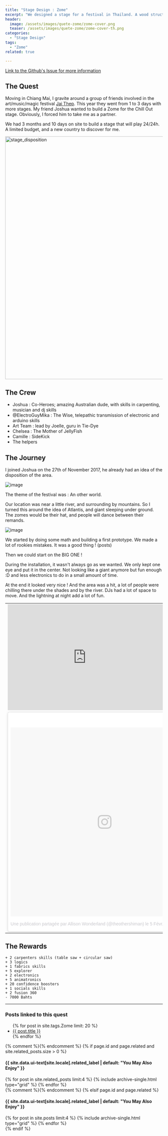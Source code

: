 ```yaml
---
title: "Stage Design : Zome"
excerpt: "We designed a stage for a festival in Thailand. A wood structure with a animatronic eye."
header:
  image: /assets/images/quete-zome/zome-cover.png
  teaser: /assets/images/quete-zome/zome-cover-th.png
categories:
  - "Stage Design"
tags:
  - "Zome"
related: true

---
```

 
 
[Link to the Github's Issue for more information](https://github.com/zuperninja/blog/issues/1)


## The Quest 

Moving in Chiang Mai, I gravite around a group of friends involved in the art/music/magic festival [Jai Thep](http://jaithepfestival.com/). This year they went from 1 to 3 days with more stages. My friend Joshua wanted to build a Zome for the Chill Out stage. Obviously, I forced him to take me as a partner. 


We had 3 months and 10 days on site to build a stage that will play 24/24h. A limited budget, and a new country to discover for me.


<img width="774" alt="stage_disposition" src="https://user-images.githubusercontent.com/25099826/34564586-ca258698-f189-11e7-8e5f-e3b727ff25cb.PNG">

## The Crew

- Joshua : Co-Heroes; amazing Australian dude, with skills in carpenting, musician and dj skills
- @ElectroGuyMika : The Wise, telepathic transmission of electronic and arduino skills
- Art Team : lead by Joelle, guru in Tie-Dye
- Chelsea : The Mother of JellyFish
- Camille : SideKick
- The helpers


## The Journey

I joined Joshua on the 27th of November 2017, he already had an idea of the disposition of the area.

![image](https://user-images.githubusercontent.com/25099826/34670740-3aa856f2-f4aa-11e7-9066-e03c92103ecc.png)

The theme of the festival was : An other world.

Our location was near a little river, and surrounding by mountains. So I turned this around the idea of Atlantis, and giant sleeping under ground. The zomes would be their hat, and people will dance between their remands. 

![image](https://user-images.githubusercontent.com/25099826/34670677-e63bdf44-f4a9-11e7-8631-25b7295d018e.png)


We started by doing some math and building a first prototype. We made a lot of rookies mistakes. It was a good thing ! (posts)


Then we could start on the BIG ONE !

During the installation, it wasn't always go as we wanted. We only kept one eye and put it in the center. Not looking like a giant anymore but fun enough :D and less electronics to do in a small amount of time.

At the end it looked very nice ! And the area was a hit, a lot of people were chilling there under the shades and by the river. DJs had a lot of space to move. And the lightning at night add a lot of fun.

<table>
    <tr>
        <td>
<iframe src="https://www.facebook.com/plugins/post.php?href=https%3A%2F%2Fwww.facebook.com%2Featingoutmaps%2Fphotos%2Fa.328984457526488.1073741829.327831290975138%2F383632772061656%2F%3Ftype%3D3&width=500" width="500" height="338" style="border:none;overflow:hidden" scrolling="no" frameborder="0" allowTransparency="true"></iframe>
        </td>
        <td>
<iframe src="https://www.facebook.com/plugins/post.php?href=https%3A%2F%2Fwww.facebook.com%2Fmheebruen%2Fphotos%2Fa.400193343741324.1073742141.106057879821540%2F400194367074555%2F%3Ftype%3D3&width=500" width="500" height="337" style="border:none;overflow:hidden" scrolling="no" frameborder="0" allowTransparency="true"></iframe>
        </td>
   </tr>
   <tr>
        <td>
<blockquote class="instagram-media" data-instgrm-permalink="https://www.instagram.com/p/Be0o5_nHSyg/" data-instgrm-version="8" style=" background:#FFF; border:0; border-radius:3px; box-shadow:0 0 1px 0 rgba(0,0,0,0.5),0 1px 10px 0 rgba(0,0,0,0.15); margin: 1px; max-width:658px; padding:0; width:99.375%; width:-webkit-calc(100% - 2px); width:calc(100% - 2px);"><div style="padding:8px;"> <div style=" background:#F8F8F8; line-height:0; margin-top:40px; padding:50.0% 0; text-align:center; width:100%;"> <div style=" background:url(data:image/png;base64,iVBORw0KGgoAAAANSUhEUgAAACwAAAAsCAMAAAApWqozAAAABGdBTUEAALGPC/xhBQAAAAFzUkdCAK7OHOkAAAAMUExURczMzPf399fX1+bm5mzY9AMAAADiSURBVDjLvZXbEsMgCES5/P8/t9FuRVCRmU73JWlzosgSIIZURCjo/ad+EQJJB4Hv8BFt+IDpQoCx1wjOSBFhh2XssxEIYn3ulI/6MNReE07UIWJEv8UEOWDS88LY97kqyTliJKKtuYBbruAyVh5wOHiXmpi5we58Ek028czwyuQdLKPG1Bkb4NnM+VeAnfHqn1k4+GPT6uGQcvu2h2OVuIf/gWUFyy8OWEpdyZSa3aVCqpVoVvzZZ2VTnn2wU8qzVjDDetO90GSy9mVLqtgYSy231MxrY6I2gGqjrTY0L8fxCxfCBbhWrsYYAAAAAElFTkSuQmCC); display:block; height:44px; margin:0 auto -44px; position:relative; top:-22px; width:44px;"></div></div><p style=" color:#c9c8cd; font-family:Arial,sans-serif; font-size:14px; line-height:17px; margin-bottom:0; margin-top:8px; overflow:hidden; padding:8px 0 7px; text-align:center; text-overflow:ellipsis; white-space:nowrap;"><a href="https://www.instagram.com/p/Be0o5_nHSyg/" style=" color:#c9c8cd; font-family:Arial,sans-serif; font-size:14px; font-style:normal; font-weight:normal; line-height:17px; text-decoration:none;" target="_blank">Une publication partagée par Allison Wonderland (@theothershiman)</a> le <time style=" font-family:Arial,sans-serif; font-size:14px; line-height:17px;" datetime="2018-02-05T16:56:01+00:00">5 Févr. 2018 à 8 :56 PST</time></p></div></blockquote>
<script async defer src="//www.instagram.com/embed.js"></script>
        </td>
        <td>    
<blockquote class="instagram-media" data-instgrm-permalink="https://www.instagram.com/p/BexWI5YleHW/" data-instgrm-version="8" style=" background:#FFF; border:0; border-radius:3px; box-shadow:0 0 1px 0 rgba(0,0,0,0.5),0 1px 10px 0 rgba(0,0,0,0.15); margin: 1px; max-width:658px; padding:0; width:99.375%; width:-webkit-calc(100% - 2px); width:calc(100% - 2px);"><div style="padding:8px;"> <div style=" background:#F8F8F8; line-height:0; margin-top:40px; padding:50.0% 0; text-align:center; width:100%;"> <div style=" background:url(data:image/png;base64,iVBORw0KGgoAAAANSUhEUgAAACwAAAAsCAMAAAApWqozAAAABGdBTUEAALGPC/xhBQAAAAFzUkdCAK7OHOkAAAAMUExURczMzPf399fX1+bm5mzY9AMAAADiSURBVDjLvZXbEsMgCES5/P8/t9FuRVCRmU73JWlzosgSIIZURCjo/ad+EQJJB4Hv8BFt+IDpQoCx1wjOSBFhh2XssxEIYn3ulI/6MNReE07UIWJEv8UEOWDS88LY97kqyTliJKKtuYBbruAyVh5wOHiXmpi5we58Ek028czwyuQdLKPG1Bkb4NnM+VeAnfHqn1k4+GPT6uGQcvu2h2OVuIf/gWUFyy8OWEpdyZSa3aVCqpVoVvzZZ2VTnn2wU8qzVjDDetO90GSy9mVLqtgYSy231MxrY6I2gGqjrTY0L8fxCxfCBbhWrsYYAAAAAElFTkSuQmCC); display:block; height:44px; margin:0 auto -44px; position:relative; top:-22px; width:44px;"></div></div><p style=" color:#c9c8cd; font-family:Arial,sans-serif; font-size:14px; line-height:17px; margin-bottom:0; margin-top:8px; overflow:hidden; padding:8px 0 7px; text-align:center; text-overflow:ellipsis; white-space:nowrap;"><a href="https://www.instagram.com/p/BexWI5YleHW/" style=" color:#c9c8cd; font-family:Arial,sans-serif; font-size:14px; font-style:normal; font-weight:normal; line-height:17px; text-decoration:none;" target="_blank">Une publication partagée par Dominik Baer (@dominikbaer)</a> le <time style=" font-family:Arial,sans-serif; font-size:14px; line-height:17px;" datetime="2018-02-04T10:14:19+00:00">4 Févr. 2018 à 2 :14 PST</time></p></div></blockquote>
<script async defer src="//www.instagram.com/embed.js"></script>
        </td>
   </tr>
</table>


## The Rewards 

```
+ 2 carpenters skills (table saw + circular saw) 
+ 3 logics
+ 1 fabrics skills
+ 5 explorer
+ 2 electronics
+ 5 animatronics
+ 20 confidence boosters
+ 1 socials skills
+ 2 fusion 360
- 7000 Bahts
```

---
### Posts linked to this quest
<ul class="posts">
{% for post in site.tags.Zome limit: 20 %}  <!-- change the name after site.tags.***** to select the tag -->
  <div class="post_info">
    <li>
         <a href="{{ post.url }}">{{ post.title }}</a>
    </li>
    </div>
  {% endfor %}
</ul>


  {% comment %}<!-- only show related on a post page when `related: true` -->{% endcomment %}
  {% if page.id and page.related and site.related_posts.size > 0 %}
    <div class="page__related">
      <h4 class="page__related-title">{{ site.data.ui-text[site.locale].related_label | default: "You May Also Enjoy" }}</h4>
      <div class="grid__wrapper">
        {% for post in site.related_posts limit:4 %}
          {% include archive-single.html type="grid" %}
        {% endfor %}
      </div>
    </div>
  {% comment %}<!-- otherwise show recent posts if no related when `related: true` -->{% endcomment %}
  {% elsif page.id and page.related %}
    <div class="page__related">
      <h4 class="page__related-title">{{ site.data.ui-text[site.locale].related_label | default: "You May Also Enjoy" }}</h4>
      <div class="grid__wrapper">
        {% for post in site.posts limit:4 %}
          {% include archive-single.html type="grid" %}
        {% endfor %}
      </div>
    </div>
{% endif %}
